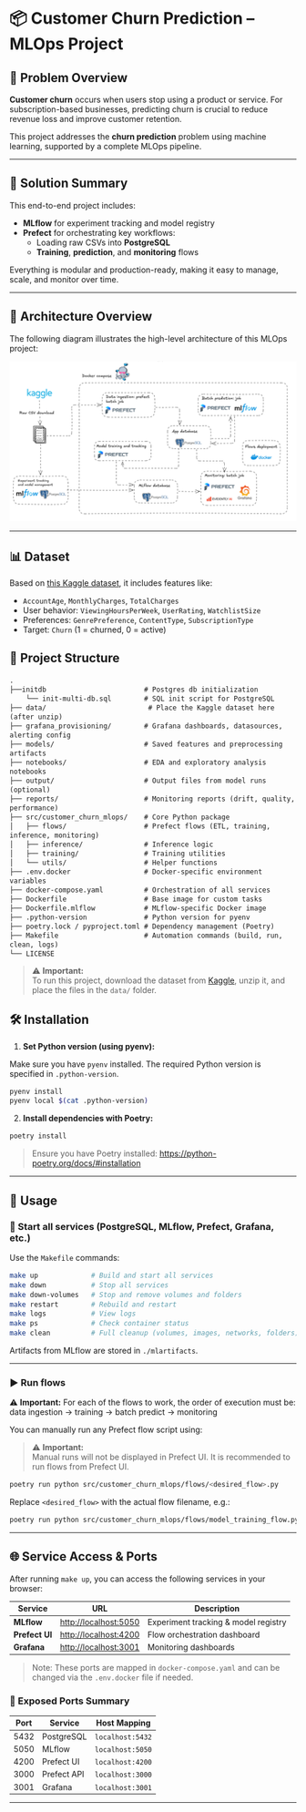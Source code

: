 # 📦 Customer Churn Prediction – MLOps Project


## 🧠 Problem Overview

**Customer churn** occurs when users stop using a product or service. For subscription-based businesses, predicting churn is crucial to reduce revenue loss and improve customer retention.

This project addresses the **churn prediction** problem using machine learning, supported by a complete MLOps pipeline.

---

## 🚀 Solution Summary

This end-to-end project includes:

- **MLflow** for experiment tracking and model registry  
- **Prefect** for orchestrating key workflows:
  - Loading raw CSVs into **PostgreSQL**
  - **Training**, **prediction**, and **monitoring** flows

Everything is modular and production-ready, making it easy to manage, scale, and monitor over time.

---

## 🧭 Architecture Overview

The following diagram illustrates the high-level architecture of this MLOps project:

![Architecture Diagram](images/architecture_diagram.png)

---

## 📊 Dataset

Based on [this Kaggle dataset](https://www.kaggle.com/datasets/safrin03/predictive-analytics-for-customer-churn-dataset/data), it includes features like:

- `AccountAge`, `MonthlyCharges`, `TotalCharges`
- User behavior: `ViewingHoursPerWeek`, `UserRating`, `WatchlistSize`
- Preferences: `GenrePreference`, `ContentType`, `SubscriptionType`
- Target: `Churn` (1 = churned, 0 = active)

## 📁 Project Structure

```
.
├──initdb                        # Postgres db initialization
    └── init-multi-db.sql        # SQL init script for PostgreSQL
├── data/                         # Place the Kaggle dataset here (after unzip)
├── grafana_provisioning/        # Grafana dashboards, datasources, alerting config
├── models/                      # Saved features and preprocessing artifacts
├── notebooks/                   # EDA and exploratory analysis notebooks
├── output/                      # Output files from model runs (optional)
├── reports/                     # Monitoring reports (drift, quality, performance)
├── src/customer_churn_mlops/    # Core Python package
│   ├── flows/                   # Prefect flows (ETL, training, inference, monitoring)
│   ├── inference/               # Inference logic
│   ├── training/                # Training utilities
│   └── utils/                   # Helper functions
├── .env.docker                  # Docker-specific environment variables
├── docker-compose.yaml          # Orchestration of all services
├── Dockerfile                   # Base image for custom tasks
├── Dockerfile.mlflow            # MLflow-specific Docker image
├── .python-version              # Python version for pyenv
├── poetry.lock / pyproject.toml # Dependency management (Poetry)
├── Makefile                     # Automation commands (build, run, clean, logs)
└── LICENSE
```

> ⚠️ **Important:**  
To run this project, download the dataset from [Kaggle](https://www.kaggle.com/datasets/safrin03/predictive-analytics-for-customer-churn-dataset/data), unzip it, and place the files in the `data/` folder.



## 🛠️ Installation

1. **Set Python version (using pyenv):**

Make sure you have `pyenv` installed. The required Python version is specified in `.python-version`.

```bash
pyenv install
pyenv local $(cat .python-version)
```

2. **Install dependencies with Poetry:**

```bash
poetry install
```

> Ensure you have Poetry installed: https://python-poetry.org/docs/#installation

---

## 🚀 Usage

### 🧱 Start all services (PostgreSQL, MLflow, Prefect, Grafana, etc.)

Use the `Makefile` commands:

```bash
make up             # Build and start all services
make down           # Stop all services
make down-volumes   # Stop and remove volumes and folders
make restart        # Rebuild and restart
make logs           # View logs
make ps             # Check container status
make clean          # Full cleanup (volumes, images, networks, folders)
```

Artifacts from MLflow are stored in `./mlartifacts`.

---

### ▶️ Run flows

⚠️ **Important:**
For each of the flows to work, the order of execution must be: data ingestion -> training -> batch predict -> monitoring

You can manually run any Prefect flow script using:

> ⚠️ **Important:**  
Manual runs will not be displayed in Prefect UI. It is recommended to run flows from Prefect UI.

```bash
poetry run python src/customer_churn_mlops/flows/<desired_flow>.py
```

Replace `<desired_flow>` with the actual flow filename, e.g.:

```bash
poetry run python src/customer_churn_mlops/flows/model_training_flow.py
```

---

## 🌐 Service Access & Ports

After running `make up`, you can access the following services in your browser:

| Service       | URL                        | Description                        |
|---------------|----------------------------|------------------------------------|
| **MLflow**    | [http://localhost:5050](http://localhost:5050) | Experiment tracking & model registry |
| **Prefect UI**| [http://localhost:4200](http://localhost:4200) | Flow orchestration dashboard       |
| **Grafana**   | [http://localhost:3001](http://localhost:3001) | Monitoring dashboards              |

> Note: These ports are mapped in `docker-compose.yaml` and can be changed via the `.env.docker` file if needed.

### 🔌 Exposed Ports Summary

| Port | Service       | Host Mapping        |
|------|---------------|---------------------|
| 5432 | PostgreSQL    | `localhost:5432`    |
| 5050 | MLflow        | `localhost:5050`    |
| 4200 | Prefect UI    | `localhost:4200`    |
| 3000 | Prefect API   | `localhost:3000`    |
| 3001 | Grafana       | `localhost:3001`    |

---


